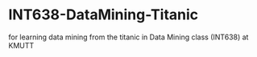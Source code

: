 # INT638-DataMining-Titanic
for learning data mining from the titanic in Data Mining class (INT638) at KMUTT
